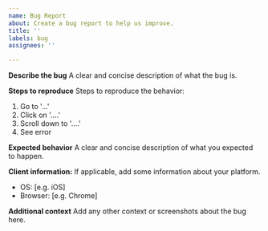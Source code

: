 ```yaml
---
name: Bug Report
about: Create a bug report to help us improve.
title: ''
labels: bug
assignees: ''

---
```


**Describe the bug**
A clear and concise description of what the bug is.

**Steps to reproduce**
Steps to reproduce the behavior:
1. Go to '...'
2. Click on '....'
3. Scroll down to '....'
4. See error

**Expected behavior**
A clear and concise description of what you expected to happen.

**Client information:**
If applicable, add some information about your platform.
 - OS: [e.g. iOS]
 - Browser: [e.g. Chrome]

**Additional context**
Add any other context or screenshots about the bug here.
